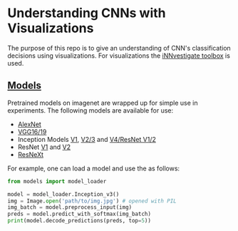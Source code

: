 # Understanding CNNs with Visualizations

The purpose of this repo is to give an understanding 
of CNN's classification decisions using visualizations.
For visualizations the [iNNvestigate toolbox](https://github.com/albermax/innvestigate) is used.

## [Models](https://github.com/infomon/understanding-cnn/tree/master/models)

Pretrained models on imagenet are wrapped up for simple use in experiments.
The following models are available for use:

* [AlexNet](https://papers.nips.cc/paper/4824-imagenet-classification-with-deep-convolutional-neural-networks)
* [VGG16/19](https://arxiv.org/abs/1409.1556)
* Inception Models [V1](https://arxiv.org/abs/1409.4842),
[V2/3](https://arxiv.org/abs/1512.00567) and
[V4/ResNet V1/2](https://arxiv.org/abs/1602.07261)
* ResNet [V1](https://arxiv.org/abs/1512.03385) and [V2](https://arxiv.org/abs/1603.05027)
* [ResNeXt](https://arxiv.org/abs/1611.05431)

For example, one can load a model and use the as follows:

```python
from models import model_loader

model = model_loader.Inception_v3()
img = Image.open('path/to/img.jpg') # opened with PIL
img_batch = model.preprocess_input(img)
preds = model.predict_with_softmax(img_batch)
print(model.decode_predictions(preds, top=5))
```
